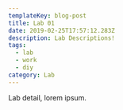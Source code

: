```yaml
---
templateKey: blog-post
title: Lab 01
date: 2019-02-25T17:57:12.283Z
description: Lab Descriptions!
tags:
  - lab
  - work
  - diy
category: Lab
---
```

Lab detail, lorem ipsum.
